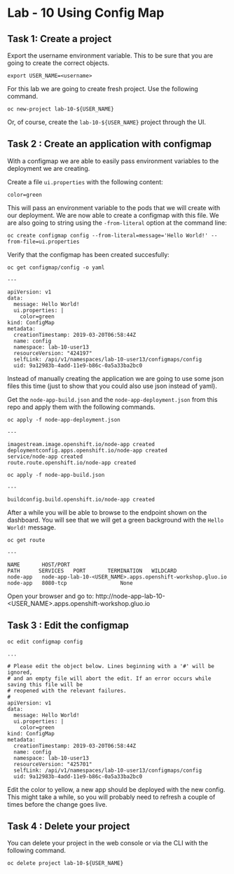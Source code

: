 # Lab - 10 Using Config Map

## Task 1: Create a project

Export the username environment variable. This to be sure that you are going to
create the correct objects.

```
export USER_NAME=<username>
```

For this lab we are going to create fresh project. Use the following command.

```
oc new-project lab-10-${USER_NAME}
```

Or, of course, create the `lab-10-${USER_NAME}` project through the UI.

## Task 2 : Create an application with configmap

With a configmap we are able to easily pass environment variables to the 
deployment we are creating.

Create a file `ui.properties` with the following content:

```
color=green
```

This will pass an environment variable to the pods that we will create with our
deployment. We are now able to create a configmap with this file. We are also
going to string using the `-from-literal` option at the command line:

```
oc create configmap config --from-literal=message='Hello World!' --from-file=ui.properties
```

Verify that the configmap has been created succesfully:

```
oc get configmap/config -o yaml

---

apiVersion: v1
data:
  message: Hello World!
  ui.properties: |
    color=green
kind: ConfigMap
metadata:
  creationTimestamp: 2019-03-20T06:58:44Z
  name: config
  namespace: lab-10-user13
  resourceVersion: "424197"
  selfLink: /api/v1/namespaces/lab-10-user13/configmaps/config
  uid: 9a12983b-4add-11e9-b86c-0a5a33ba2bc0
```

Instead of manually creating the application we are going to use some json files 
this time (just to show that you could also use json instead of yaml).

Get the `node-app-build.json` and the `node-app-deployment.json` from this repo
and apply them with the following commands.

```
oc apply -f node-app-deployment.json

---

imagestream.image.openshift.io/node-app created
deploymentconfig.apps.openshift.io/node-app created
service/node-app created
route.route.openshift.io/node-app created
```

```
oc apply -f node-app-build.json

---

buildconfig.build.openshift.io/node-app created
```

After a while you will be able to browse to the endpoint shown on the dashboard.
You will see that we will get a green background with the `Hello World!` 
message.

```
oc get route

---

NAME       HOST/PORT                                                PATH      SERVICES   PORT       TERMINATION   WILDCARD
node-app   node-app-lab-10-<USER_NAME>.apps.openshift-workshop.gluo.io         node-app   8080-tcp                 None
```

Open your browser and go to: http://node-app-lab-10-<USER_NAME>.apps.openshift-workshop.gluo.io

## Task 3 : Edit the configmap

```
oc edit configmap config

...

# Please edit the object below. Lines beginning with a '#' will be ignored,
# and an empty file will abort the edit. If an error occurs while saving this file will be
# reopened with the relevant failures.
#
apiVersion: v1
data:
  message: Hello World!
  ui.properties: |
    color=green
kind: ConfigMap
metadata:
  creationTimestamp: 2019-03-20T06:58:44Z
  name: config
  namespace: lab-10-user13
  resourceVersion: "425701"
  selfLink: /api/v1/namespaces/lab-10-user13/configmaps/config
  uid: 9a12983b-4add-11e9-b86c-0a5a33ba2bc0
```

Edit the color to yellow, a new app should be deployed with the new config. This 
might take a while, so you will probably need to refresh a couple of times 
before the change goes live. 

## Task 4 : Delete your project

You can delete your project in the web console or via the CLI with the following
command.

```
oc delete project lab-10-${USER_NAME}
```